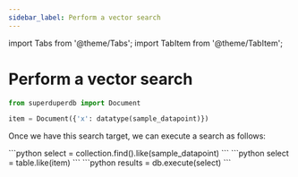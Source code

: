 ```yaml
---
sidebar_label: Perform a vector search
---
```

import Tabs from '@theme/Tabs';
import TabItem from '@theme/TabItem';

<!-- TABS -->
# Perform a vector search

```python
from superduperdb import Document

item = Document({'x': datatype(sample_datapoint)})
```

Once we have this search target, we can execute a search as follows:


<Tabs>
    <TabItem value="MongoDB" label="MongoDB" default>
        ```python
        select = collection.find().like(sample_datapoint)        
        ```
    </TabItem>
    <TabItem value="SQL" label="SQL" default>
        ```python
        select = table.like(item)        
        ```
    </TabItem>
</Tabs>
```python
results = db.execute(select)
```

